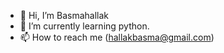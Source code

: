 - 👋 Hi, I’m Basmahallak
- 🌱 I’m currently learning python.
- 📫 How to reach me (hallakbasma@gmail.com)

<!---
Basmahallak/Basmahallak is a ✨ special ✨ repository because its `README.md` (this file) appears on your GitHub profile.
You can click the Preview link to take a look at your changes.
--->

